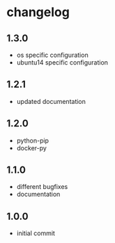 # changelog

## 1.3.0

- os specific configuration
- ubuntu14 specific configuration

## 1.2.1

- updated documentation

## 1.2.0

- python-pip
- docker-py

## 1.1.0

- different bugfixes
- documentation

## 1.0.0

- initial commit